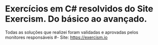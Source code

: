 # Exercícios em C# resolvidos do Site Exercism. Do básico ao avançado.

Todas as soluções que realizei foram validadas e aprovadas pelos monitores responsáveis
#-
Site: https://exercism.io
